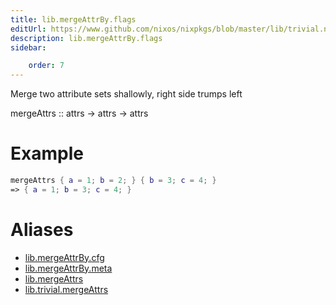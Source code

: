 ```yaml
---
title: lib.mergeAttrBy.flags
editUrl: https://www.github.com/nixos/nixpkgs/blob/master/lib/trivial.nix#L178C5
description: lib.mergeAttrBy.flags
sidebar:

    order: 7
---
```


Merge two attribute sets shallowly, right side trumps left

mergeAttrs :: attrs -> attrs -> attrs

# Example

```nix
mergeAttrs { a = 1; b = 2; } { b = 3; c = 4; }
=> { a = 1; b = 3; c = 4; }
```


# Aliases

- [lib.mergeAttrBy.cfg](/nix-doc-comments/reference/lib/mergeAttrBy/lib-mergeAttrBy-cfg)
- [lib.mergeAttrBy.meta](/nix-doc-comments/reference/lib/mergeAttrBy/lib-mergeAttrBy-meta)
- [lib.mergeAttrs](/nix-doc-comments/reference/lib/lib-mergeAttrs)
- [lib.trivial.mergeAttrs](/nix-doc-comments/reference/lib/trivial/lib-trivial-mergeAttrs)



